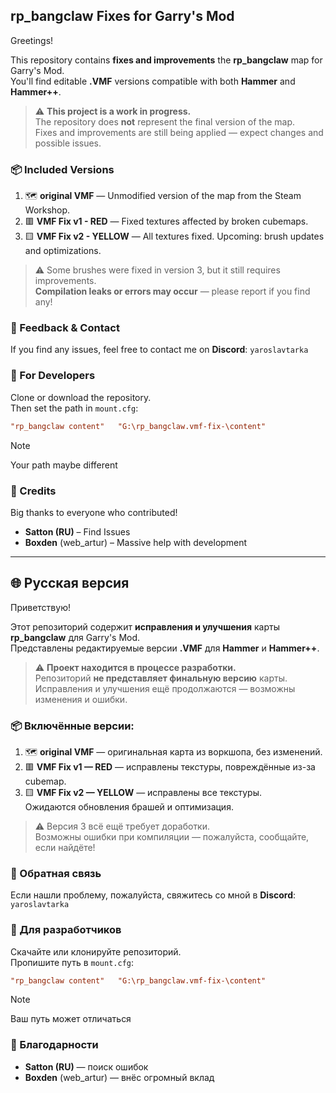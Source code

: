 ## rp_bangclaw Fixes for Garry's Mod

Greetings!

This repository contains **fixes and improvements** the **rp_bangclaw** map for Garry's Mod.  
You'll find editable **.VMF** versions compatible with both **Hammer** and **Hammer++**.

> ⚠️ **This project is a work in progress.**  
> The repository does **not** represent the final version of the map.  
> Fixes and improvements are still being applied — expect changes and possible issues.

### 📦 Included Versions

1. 🗺️ **original VMF** — Unmodified version of the map from the Steam Workshop.
2. 🟥 **VMF Fix v1 - RED** — Fixed textures affected by broken cubemaps.
3. 🟨 **VMF Fix v2 - YELLOW** — All textures fixed.
    Upcoming: brush updates and optimizations.

> ⚠️ Some brushes were fixed in version 3, but it still requires improvements.  
> **Compilation leaks or errors may occur** — please report if you find any!

### 💬 Feedback & Contact

If you find any issues, feel free to contact me on **Discord**: `yaroslavtarka`

### 🔧 For Developers

Clone or download the repository.  
Then set the path in `mount.cfg`:

```cfg
"rp_bangclaw content"	"G:\rp_bangclaw.vmf-fix-\content"
```
> [!NOTE]
> Your path maybe different

### 🙌 Credits

Big thanks to everyone who contributed!

- **Satton (RU)** – Find Issues  
- **Boxden** (web_artur) – Massive help with development

---

## 🌐 Русская версия

Приветствую!

Этот репозиторий содержит **исправления и улучшения** карты **rp_bangclaw** для Garry's Mod.  
Представлены редактируемые версии **.VMF** для **Hammer** и **Hammer++**.

> ⚠️ **Проект находится в процессе разработки.**  
> Репозиторий **не представляет финальную версию** карты.  
> Исправления и улучшения ещё продолжаются — возможны изменения и ошибки.

### 📦 Включённые версии:

1. 🗺️ **original VMF** — оригинальная карта из воркшопа, без изменений.  
2. 🟥 **VMF Fix v1 — RED** — исправлены текстуры, повреждённые из-за cubemap.  
3. 🟨 **VMF Fix v2 — YELLOW** — исправлены все текстуры.  
   Ожидаются обновления брашей и оптимизация.

> ⚠️ Версия 3 всё ещё требует доработки.  
> Возможны ошибки при компиляции — пожалуйста, сообщайте, если найдёте!

### 💬 Обратная связь

Если нашли проблему, пожалуйста, свяжитесь со мной в **Discord**: `yaroslavtarka`

### 🔧 Для разработчиков

Скачайте или клонируйте репозиторий.  
Пропишите путь в `mount.cfg`:

```cfg
"rp_bangclaw content"	"G:\rp_bangclaw.vmf-fix-\content"
```

> [!NOTE]
> Ваш путь может отличаться

### 🙌 Благодарности

- **Satton (RU)** — поиск ошибок  
- **Boxden** (web_artur) — внёс огромный вклад
